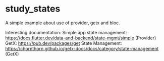 # study_states
A simple example about use of provider, getx and bloc.

Interesting documentation: Simple app state management: https://docs.flutter.dev/data-and-backend/state-mgmt/simple (Provider)
GetX: https://pub.dev/packages/get
State Management: https://chornthorn.github.io/getx-docs/docs/category/state-management (GetX)


